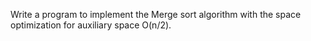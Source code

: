 Write a program to implement the Merge sort algorithm with the space optimization for 
auxiliary space O(n/2).